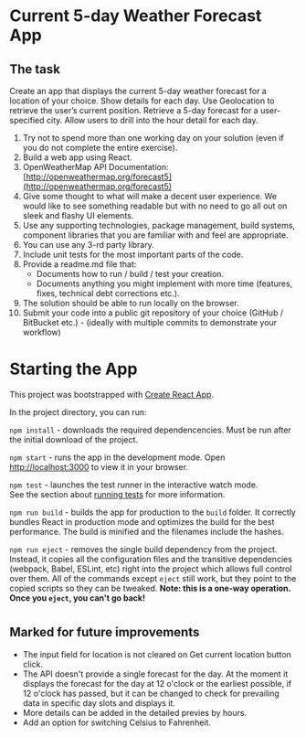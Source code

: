 # Current 5-day Weather Forecast App

## The task

Create an app that displays the current 5-day weather forecast for a location of your choice. Show
details for each day. Use Geolocation to retrieve the user’s current position. Retrieve a 5-day
forecast for a user-specified city. Allow users to drill into the hour detail for each day.
1. Try not to spend more than one working day on your solution (even if you do not
complete the entire exercise).
2. Build a web app using React.
3. OpenWeatherMap API Documentation: [http://openweathermap.org/forecast5](http://openweathermap.org/forecast5)
4. Give some thought to what will make a decent user experience. We would like to see
something readable but with no need to go all out on sleek and flashy UI elements.
5. Use any supporting technologies, package management, build systems, component
libraries that you are familiar with and feel are appropriate.
6. You can use any 3-rd party library.
7. Include unit tests for the most important parts of the code.
8. Provide a readme.md file that:
    - Documents how to run / build / test your creation.
    - Documents anything you might implement with more time (features, fixes,
technical debt corrections etc.).
9. The solution should be able to run locally on the browser.
10. Submit your code into a public git repository of your choice (GitHub / BitBucket etc.) -
(ideally with multiple commits to demonstrate your workflow)

#

# Starting the App

This project was bootstrapped with [Create React App](https://github.com/facebook/create-react-app).

In the project directory, you can run:

`npm install` - downloads the required dependencencies. Must be run after the initial download of the project.

`npm start` - runs the app in the development mode. Open [http://localhost:3000](http://localhost:3000) to view it in your browser.

`npm test` - launches the test runner in the interactive watch mode.\
See the section about [running tests](https://facebook.github.io/create-react-app/docs/running-tests) for more information.

`npm run build` - builds the app for production to the `build` folder. It correctly bundles React in production mode and optimizes the build for the best performance. The build is minified and the filenames include the hashes.

`npm run eject` - removes the single build dependency from the project. Instead, it copies all the configuration files and the transitive dependencies (webpack, Babel, ESLint, etc) right into the project which allows full control over them. All of the commands except `eject` still work, but they point to the copied scripts so they can be tweaked. **Note: this is a one-way operation. Once you `eject`, you can't go back!**
#

## Marked for future improvements
  - The input field for location is not cleared on Get current location button click.
  - The API doesn't provide a single forecast for the day. At the moment it displays the forecast for the day at 12 o'clock or the earliest possible, if 12 o'clock has passed, but it can be changed to check for prevailing data in specific day slots and displays it.
  - More details can be added in the detailed previes by hours.
  - Add an option for switching Celsius to Fahrenheit.


